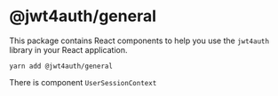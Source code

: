# @jwt4auth/general
This package contains React components to help you use the `jwt4auth` library 
in your React application. 
    
    yarn add @jwt4auth/general

There is component `UserSessionContext` 